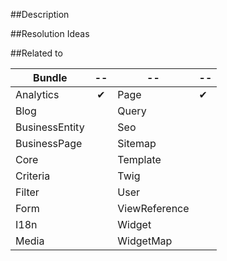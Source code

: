 ##Description
<!-- Describe the most precisely the issue you encounter -->

##Resolution Ideas
<!-- Not mandatory, but if you have some clue about this issue, explain them here -->

##Related to

| Bundle         |    --    | --             | --       |
| -------------- |:--------:| --             | --       |
| Analytics      | &#10004; | Page           | &#10004; |
| Blog           |          | Query          |          |
| BusinessEntity |          |Seo             |          |
| BusinessPage   |          | Sitemap        |          |
| Core           |          | Template       |          |
| Criteria       |          | Twig           |          |
| Filter         |          | User           |          |
| Form           |          | ViewReference  |          |
| I18n           |          | Widget         |          |
| Media          |          | WidgetMap      |          |
